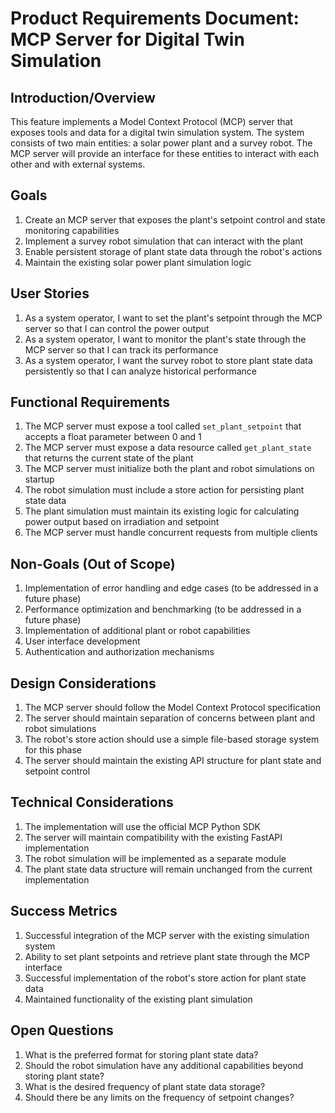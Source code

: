 # Product Requirements Document: MCP Server for Digital Twin Simulation

## Introduction/Overview
This feature implements a Model Context Protocol (MCP) server that exposes tools and data for a digital twin simulation system. The system consists of two main entities: a solar power plant and a survey robot. The MCP server will provide an interface for these entities to interact with each other and with external systems.

## Goals
1. Create an MCP server that exposes the plant's setpoint control and state monitoring capabilities
2. Implement a survey robot simulation that can interact with the plant
3. Enable persistent storage of plant state data through the robot's actions
4. Maintain the existing solar power plant simulation logic

## User Stories
1. As a system operator, I want to set the plant's setpoint through the MCP server so that I can control the power output
2. As a system operator, I want to monitor the plant's state through the MCP server so that I can track its performance
3. As a system operator, I want the survey robot to store plant state data persistently so that I can analyze historical performance

## Functional Requirements
1. The MCP server must expose a tool called `set_plant_setpoint` that accepts a float parameter between 0 and 1
2. The MCP server must expose a data resource called `get_plant_state` that returns the current state of the plant
3. The MCP server must initialize both the plant and robot simulations on startup
4. The robot simulation must include a store action for persisting plant state data
5. The plant simulation must maintain its existing logic for calculating power output based on irradiation and setpoint
6. The MCP server must handle concurrent requests from multiple clients

## Non-Goals (Out of Scope)
1. Implementation of error handling and edge cases (to be addressed in a future phase)
2. Performance optimization and benchmarking (to be addressed in a future phase)
3. Implementation of additional plant or robot capabilities
4. User interface development
5. Authentication and authorization mechanisms

## Design Considerations
1. The MCP server should follow the Model Context Protocol specification
2. The server should maintain separation of concerns between plant and robot simulations
3. The robot's store action should use a simple file-based storage system for this phase
4. The server should maintain the existing API structure for plant state and setpoint control

## Technical Considerations
1. The implementation will use the official MCP Python SDK
2. The server will maintain compatibility with the existing FastAPI implementation
3. The robot simulation will be implemented as a separate module
4. The plant state data structure will remain unchanged from the current implementation

## Success Metrics
1. Successful integration of the MCP server with the existing simulation system
2. Ability to set plant setpoints and retrieve plant state through the MCP interface
3. Successful implementation of the robot's store action for plant state data
4. Maintained functionality of the existing plant simulation

## Open Questions
1. What is the preferred format for storing plant state data?
2. Should the robot simulation have any additional capabilities beyond storing plant state?
3. What is the desired frequency of plant state data storage?
4. Should there be any limits on the frequency of setpoint changes? 